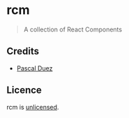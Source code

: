 # rcm

> A collection of React Components


## Credits

* [Pascal Duez](https://github.com/pascalduez)


## Licence

rcm is [unlicensed](http://unlicense.org/).


[license-url]: UNLICENSE
